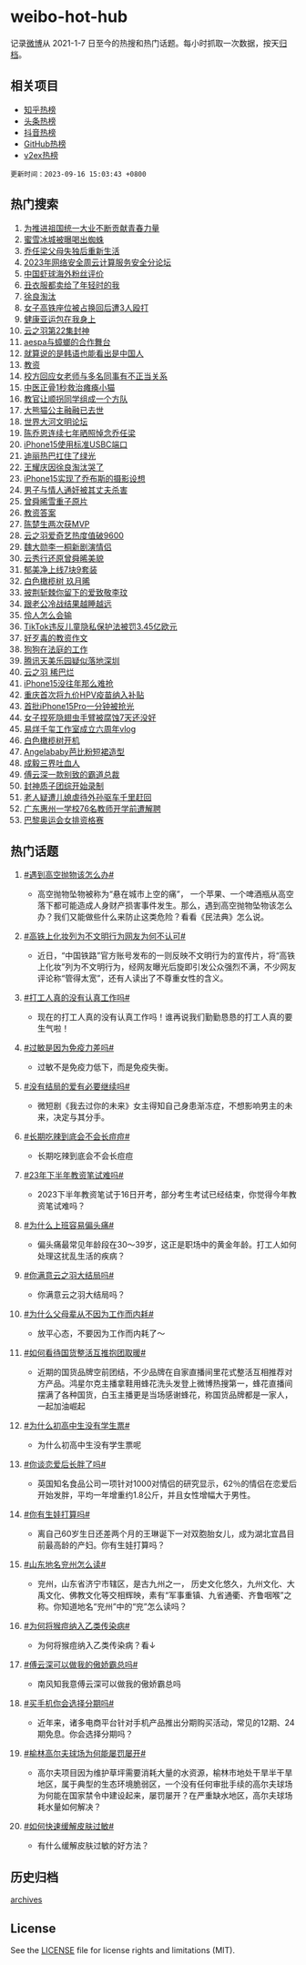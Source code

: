 # weibo-hot-hub

记录[微博](https://www.weibo.com)从 2021-1-7 日至今的热搜和热门话题。每小时抓取一次数据，按天[归档](archives)。

## 相关项目

- [知乎热榜](https://github.com/lonnyzhang423/zhihu-hot-hub)
- [头条热榜](https://github.com/lonnyzhang423/toutiao-hot-hub)
- [抖音热榜](https://github.com/lonnyzhang423/douyin-hot-hub)
- [GitHub热榜](https://github.com/lonnyzhang423/github-hot-hub)
- [v2ex热榜](https://github.com/lonnyzhang423/v2ex-hot-hub)


`更新时间：2023-09-16 15:03:43 +0800`

## 热门搜索

1. [为推进祖国统一大业不断贡献青春力量](https://m.weibo.cn/search?containerid=100103type%3D1%26t%3D10%26q%3D%23%E4%B8%BA%E6%8E%A8%E8%BF%9B%E7%A5%96%E5%9B%BD%E7%BB%9F%E4%B8%80%E5%A4%A7%E4%B8%9A%E4%B8%8D%E6%96%AD%E8%B4%A1%E7%8C%AE%E9%9D%92%E6%98%A5%E5%8A%9B%E9%87%8F%23&stream_entry_id=51&isnewpage=1&extparam=seat%3D1%26dgr%3D0%26pos%3D0%26c_type%3D51%26filter_type%3Drealtimehot%26cate%3D10103%26stream_entry_id%3D51%26display_time%3D1694847821%26pre_seqid%3D1694847821877027221139)
1. [蜜雪冰城被曝喝出蜘蛛](https://m.weibo.cn/search?containerid=100103type%3D1%26t%3D10%26q%3D%23%E8%9C%9C%E9%9B%AA%E5%86%B0%E5%9F%8E%E8%A2%AB%E6%9B%9D%E5%96%9D%E5%87%BA%E8%9C%98%E8%9B%9B%23&stream_entry_id=31&isnewpage=1&extparam=seat%3D1%26c_type%3D31%26filter_type%3Drealtimehot%26cate%3D5001%26lcate%3D5001%26band_rank%3D1%26realpos%3D1%26pos%3D0%26flag%3D2%26dgr%3D0%26q%3D%2523%25E8%259C%259C%25E9%259B%25AA%25E5%2586%25B0%25E5%259F%258E%25E8%25A2%25AB%25E6%259B%259D%25E5%2596%259D%25E5%2587%25BA%25E8%259C%2598%25E8%259B%259B%2523%26stream_entry_id%3D31%26display_time%3D1694847821%26pre_seqid%3D1694847821877027221139)
1. [乔任梁父母失独后重新生活](https://m.weibo.cn/search?containerid=100103type%3D1%26t%3D10%26q%3D%23%E4%B9%94%E4%BB%BB%E6%A2%81%E7%88%B6%E6%AF%8D%E5%A4%B1%E7%8B%AC%E5%90%8E%E9%87%8D%E6%96%B0%E7%94%9F%E6%B4%BB%23&stream_entry_id=31&isnewpage=1&extparam=seat%3D1%26c_type%3D31%26filter_type%3Drealtimehot%26cate%3D5001%26lcate%3D5001%26band_rank%3D2%26realpos%3D2%26pos%3D1%26flag%3D2%26dgr%3D0%26q%3D%2523%25E4%25B9%2594%25E4%25BB%25BB%25E6%25A2%2581%25E7%2588%25B6%25E6%25AF%258D%25E5%25A4%25B1%25E7%258B%25AC%25E5%2590%258E%25E9%2587%258D%25E6%2596%25B0%25E7%2594%259F%25E6%25B4%25BB%2523%26stream_entry_id%3D31%26display_time%3D1694847821%26pre_seqid%3D1694847821877027221139)
1. [2023年网络安全周云计算服务安全分论坛](https://m.weibo.cn/search?containerid=100103type%3D1%26t%3D10%26q%3D%232023%E5%B9%B4%E7%BD%91%E7%BB%9C%E5%AE%89%E5%85%A8%E5%91%A8%E4%BA%91%E8%AE%A1%E7%AE%97%E6%9C%8D%E5%8A%A1%E5%AE%89%E5%85%A8%E5%88%86%E8%AE%BA%E5%9D%9B%23&stream_entry_id=31&isnewpage=1&extparam=seat%3D1%26c_type%3D31%26filter_type%3Drealtimehot%26cate%3D5001%26lcate%3D5001%26band_rank%3D3%26realpos%3D3%26pos%3D2%26flag%3D0%26dgr%3D0%26q%3D%25232023%25E5%25B9%25B4%25E7%25BD%2591%25E7%25BB%259C%25E5%25AE%2589%25E5%2585%25A8%25E5%2591%25A8%25E4%25BA%2591%25E8%25AE%25A1%25E7%25AE%2597%25E6%259C%258D%25E5%258A%25A1%25E5%25AE%2589%25E5%2585%25A8%25E5%2588%2586%25E8%25AE%25BA%25E5%259D%259B%2523%26stream_entry_id%3D31%26display_time%3D1694847821%26pre_seqid%3D1694847821877027221139)
1. [中国虾球海外粉丝评价](https://m.weibo.cn/search?containerid=100103type%3D1%26t%3D10%26q%3D%23%E4%B8%AD%E5%9B%BD%E8%99%BE%E7%90%83%E6%B5%B7%E5%A4%96%E7%B2%89%E4%B8%9D%E8%AF%84%E4%BB%B7%23&stream_entry_id=31&isnewpage=1&extparam=seat%3D1%26c_type%3D31%26filter_type%3Drealtimehot%26cate%3D5001%26lcate%3D5001%26adid%3D203911%26stream_entry_id%3D31%26pos%3D3%26q%3D%2523%25E4%25B8%25AD%25E5%259B%25BD%25E8%2599%25BE%25E7%2590%2583%25E6%25B5%25B7%25E5%25A4%2596%25E7%25B2%2589%25E4%25B8%259D%25E8%25AF%2584%25E4%25BB%25B7%2523%26dgr%3D0%26band_rank%3D4%26is_ad_pos%3D1%26display_time%3D1694847821%26pre_seqid%3D1694847821877027221139)
1. [丑衣服都卖给了年轻时的我](https://m.weibo.cn/search?containerid=100103type%3D1%26t%3D10%26q%3D%E4%B8%91%E8%A1%A3%E6%9C%8D%E9%83%BD%E5%8D%96%E7%BB%99%E4%BA%86%E5%B9%B4%E8%BD%BB%E6%97%B6%E7%9A%84%E6%88%91&stream_entry_id=31&isnewpage=1&extparam=seat%3D1%26c_type%3D31%26filter_type%3Drealtimehot%26cate%3D5001%26lcate%3D5001%26band_rank%3D4%26realpos%3D4%26pos%3D4%26flag%3D1%26dgr%3D0%26q%3D%25E4%25B8%2591%25E8%25A1%25A3%25E6%259C%258D%25E9%2583%25BD%25E5%258D%2596%25E7%25BB%2599%25E4%25BA%2586%25E5%25B9%25B4%25E8%25BD%25BB%25E6%2597%25B6%25E7%259A%2584%25E6%2588%2591%26stream_entry_id%3D31%26display_time%3D1694847821%26pre_seqid%3D1694847821877027221139)
1. [徐良淘汰](https://m.weibo.cn/search?containerid=100103type%3D1%26t%3D10%26q%3D%E5%BE%90%E8%89%AF%E6%B7%98%E6%B1%B0&stream_entry_id=31&isnewpage=1&extparam=seat%3D1%26c_type%3D31%26filter_type%3Drealtimehot%26cate%3D5001%26lcate%3D5001%26band_rank%3D5%26realpos%3D5%26pos%3D5%26flag%3D2%26dgr%3D0%26q%3D%25E5%25BE%2590%25E8%2589%25AF%25E6%25B7%2598%25E6%25B1%25B0%26stream_entry_id%3D31%26display_time%3D1694847821%26pre_seqid%3D1694847821877027221139)
1. [女子高铁座位被占换回后遭3人殴打](https://m.weibo.cn/search?containerid=100103type%3D1%26t%3D10%26q%3D%23%E5%A5%B3%E5%AD%90%E9%AB%98%E9%93%81%E5%BA%A7%E4%BD%8D%E8%A2%AB%E5%8D%A0%E6%8D%A2%E5%9B%9E%E5%90%8E%E9%81%AD3%E4%BA%BA%E6%AE%B4%E6%89%93%23&stream_entry_id=31&isnewpage=1&extparam=seat%3D1%26c_type%3D31%26filter_type%3Drealtimehot%26cate%3D5001%26lcate%3D5001%26band_rank%3D6%26realpos%3D6%26pos%3D6%26flag%3D0%26dgr%3D0%26q%3D%2523%25E5%25A5%25B3%25E5%25AD%2590%25E9%25AB%2598%25E9%2593%2581%25E5%25BA%25A7%25E4%25BD%258D%25E8%25A2%25AB%25E5%258D%25A0%25E6%258D%25A2%25E5%259B%259E%25E5%2590%258E%25E9%2581%25AD3%25E4%25BA%25BA%25E6%25AE%25B4%25E6%2589%2593%2523%26stream_entry_id%3D31%26display_time%3D1694847821%26pre_seqid%3D1694847821877027221139)
1. [健康亚运包在我身上](https://m.weibo.cn/search?containerid=100103type%3D1%26t%3D10%26q%3D%23%E5%81%A5%E5%BA%B7%E4%BA%9A%E8%BF%90%E5%8C%85%E5%9C%A8%E6%88%91%E8%BA%AB%E4%B8%8A%23&stream_entry_id=31&isnewpage=1&extparam=seat%3D1%26topic_ad%3D1%26c_type%3D31%26filter_type%3Drealtimehot%26cate%3D5001%26lcate%3D5001%26adid%3D203792%26stream_entry_id%3D31%26pos%3D7%26q%3D%2523%25E5%2581%25A5%25E5%25BA%25B7%25E4%25BA%259A%25E8%25BF%2590%25E5%258C%2585%25E5%259C%25A8%25E6%2588%2591%25E8%25BA%25AB%25E4%25B8%258A%2523%26dgr%3D0%26band_rank%3D7%26is_ad_pos%3D1%26display_time%3D1694847821%26pre_seqid%3D1694847821877027221139)
1. [云之羽第22集封神](https://m.weibo.cn/search?containerid=100103type%3D1%26t%3D10%26q%3D%23%E4%BA%91%E4%B9%8B%E7%BE%BD%E7%AC%AC22%E9%9B%86%E5%B0%81%E7%A5%9E%23&stream_entry_id=31&isnewpage=1&extparam=seat%3D1%26c_type%3D31%26filter_type%3Drealtimehot%26cate%3D5001%26lcate%3D5001%26band_rank%3D7%26realpos%3D7%26pos%3D8%26flag%3D1%26dgr%3D0%26q%3D%2523%25E4%25BA%2591%25E4%25B9%258B%25E7%25BE%25BD%25E7%25AC%25AC22%25E9%259B%2586%25E5%25B0%2581%25E7%25A5%259E%2523%26stream_entry_id%3D31%26display_time%3D1694847821%26pre_seqid%3D1694847821877027221139)
1. [aespa与蟑螂的合作舞台](https://m.weibo.cn/search?containerid=100103type%3D1%26t%3D10%26q%3D%23aespa%E4%B8%8E%E8%9F%91%E8%9E%82%E7%9A%84%E5%90%88%E4%BD%9C%E8%88%9E%E5%8F%B0%23&stream_entry_id=31&isnewpage=1&extparam=seat%3D1%26c_type%3D31%26filter_type%3Drealtimehot%26cate%3D5001%26lcate%3D5001%26band_rank%3D8%26realpos%3D8%26pos%3D9%26flag%3D1%26dgr%3D0%26q%3D%2523aespa%25E4%25B8%258E%25E8%259F%2591%25E8%259E%2582%25E7%259A%2584%25E5%2590%2588%25E4%25BD%259C%25E8%2588%259E%25E5%258F%25B0%2523%26stream_entry_id%3D31%26display_time%3D1694847821%26pre_seqid%3D1694847821877027221139)
1. [就算说的是韩语也能看出是中国人](https://m.weibo.cn/search?containerid=100103type%3D1%26t%3D10%26q%3D%23%E5%B0%B1%E7%AE%97%E8%AF%B4%E7%9A%84%E6%98%AF%E9%9F%A9%E8%AF%AD%E4%B9%9F%E8%83%BD%E7%9C%8B%E5%87%BA%E6%98%AF%E4%B8%AD%E5%9B%BD%E4%BA%BA%23&stream_entry_id=31&isnewpage=1&extparam=seat%3D1%26c_type%3D31%26filter_type%3Drealtimehot%26cate%3D5001%26lcate%3D5001%26band_rank%3D9%26realpos%3D9%26pos%3D10%26flag%3D1%26dgr%3D0%26q%3D%2523%25E5%25B0%25B1%25E7%25AE%2597%25E8%25AF%25B4%25E7%259A%2584%25E6%2598%25AF%25E9%259F%25A9%25E8%25AF%25AD%25E4%25B9%259F%25E8%2583%25BD%25E7%259C%258B%25E5%2587%25BA%25E6%2598%25AF%25E4%25B8%25AD%25E5%259B%25BD%25E4%25BA%25BA%2523%26stream_entry_id%3D31%26display_time%3D1694847821%26pre_seqid%3D1694847821877027221139)
1. [教资](https://m.weibo.cn/search?containerid=100103type%3D1%26t%3D10%26q%3D%E6%95%99%E8%B5%84&stream_entry_id=31&isnewpage=1&extparam=seat%3D1%26c_type%3D31%26filter_type%3Drealtimehot%26cate%3D5001%26lcate%3D5001%26band_rank%3D10%26realpos%3D10%26pos%3D11%26flag%3D16%26dgr%3D0%26q%3D%25E6%2595%2599%25E8%25B5%2584%26stream_entry_id%3D31%26display_time%3D1694847821%26pre_seqid%3D1694847821877027221139)
1. [校方回应女老师与多名同事有不正当关系](https://m.weibo.cn/search?containerid=100103type%3D1%26t%3D10%26q%3D%23%E6%A0%A1%E6%96%B9%E5%9B%9E%E5%BA%94%E5%A5%B3%E8%80%81%E5%B8%88%E4%B8%8E%E5%A4%9A%E5%90%8D%E5%90%8C%E4%BA%8B%E6%9C%89%E4%B8%8D%E6%AD%A3%E5%BD%93%E5%85%B3%E7%B3%BB%23&stream_entry_id=31&isnewpage=1&extparam=seat%3D1%26c_type%3D31%26filter_type%3Drealtimehot%26cate%3D5001%26lcate%3D5001%26band_rank%3D11%26realpos%3D11%26pos%3D12%26flag%3D1%26dgr%3D0%26q%3D%2523%25E6%25A0%25A1%25E6%2596%25B9%25E5%259B%259E%25E5%25BA%2594%25E5%25A5%25B3%25E8%2580%2581%25E5%25B8%2588%25E4%25B8%258E%25E5%25A4%259A%25E5%2590%258D%25E5%2590%258C%25E4%25BA%258B%25E6%259C%2589%25E4%25B8%258D%25E6%25AD%25A3%25E5%25BD%2593%25E5%2585%25B3%25E7%25B3%25BB%2523%26stream_entry_id%3D31%26display_time%3D1694847821%26pre_seqid%3D1694847821877027221139)
1. [中医正骨1秒救治瘫痪小猫](https://m.weibo.cn/search?containerid=100103type%3D1%26t%3D10%26q%3D%23%E4%B8%AD%E5%8C%BB%E6%AD%A3%E9%AA%A81%E7%A7%92%E6%95%91%E6%B2%BB%E7%98%AB%E7%97%AA%E5%B0%8F%E7%8C%AB%23&stream_entry_id=31&isnewpage=1&extparam=seat%3D1%26c_type%3D31%26filter_type%3Drealtimehot%26cate%3D5001%26lcate%3D5001%26band_rank%3D12%26realpos%3D12%26pos%3D13%26flag%3D32768%26dgr%3D0%26q%3D%2523%25E4%25B8%25AD%25E5%258C%25BB%25E6%25AD%25A3%25E9%25AA%25A81%25E7%25A7%2592%25E6%2595%2591%25E6%25B2%25BB%25E7%2598%25AB%25E7%2597%25AA%25E5%25B0%258F%25E7%258C%25AB%2523%26stream_entry_id%3D31%26display_time%3D1694847821%26pre_seqid%3D1694847821877027221139)
1. [教官让顺拐同学组成一个方队](https://m.weibo.cn/search?containerid=100103type%3D1%26t%3D10%26q%3D%23%E6%95%99%E5%AE%98%E8%AE%A9%E9%A1%BA%E6%8B%90%E5%90%8C%E5%AD%A6%E7%BB%84%E6%88%90%E4%B8%80%E4%B8%AA%E6%96%B9%E9%98%9F%23&stream_entry_id=31&isnewpage=1&extparam=seat%3D1%26c_type%3D31%26filter_type%3Drealtimehot%26cate%3D5001%26lcate%3D5001%26band_rank%3D13%26realpos%3D13%26pos%3D14%26flag%3D0%26dgr%3D0%26q%3D%2523%25E6%2595%2599%25E5%25AE%2598%25E8%25AE%25A9%25E9%25A1%25BA%25E6%258B%2590%25E5%2590%258C%25E5%25AD%25A6%25E7%25BB%2584%25E6%2588%2590%25E4%25B8%2580%25E4%25B8%25AA%25E6%2596%25B9%25E9%2598%259F%2523%26stream_entry_id%3D31%26display_time%3D1694847821%26pre_seqid%3D1694847821877027221139)
1. [大熊猫公主融融已去世](https://m.weibo.cn/search?containerid=100103type%3D1%26t%3D10%26q%3D%23%E5%A4%A7%E7%86%8A%E7%8C%AB%E5%85%AC%E4%B8%BB%E8%9E%8D%E8%9E%8D%E5%B7%B2%E5%8E%BB%E4%B8%96%23&stream_entry_id=31&isnewpage=1&extparam=seat%3D1%26c_type%3D31%26filter_type%3Drealtimehot%26cate%3D5001%26lcate%3D5001%26band_rank%3D14%26realpos%3D14%26pos%3D15%26flag%3D0%26dgr%3D0%26q%3D%2523%25E5%25A4%25A7%25E7%2586%258A%25E7%258C%25AB%25E5%2585%25AC%25E4%25B8%25BB%25E8%259E%258D%25E8%259E%258D%25E5%25B7%25B2%25E5%258E%25BB%25E4%25B8%2596%2523%26stream_entry_id%3D31%26display_time%3D1694847821%26pre_seqid%3D1694847821877027221139)
1. [世界大河文明论坛](https://m.weibo.cn/search?containerid=100103type%3D1%26t%3D10%26q%3D%23%E4%B8%96%E7%95%8C%E5%A4%A7%E6%B2%B3%E6%96%87%E6%98%8E%E8%AE%BA%E5%9D%9B%23&stream_entry_id=31&isnewpage=1&extparam=seat%3D1%26c_type%3D31%26filter_type%3Drealtimehot%26cate%3D5001%26lcate%3D5001%26band_rank%3D15%26adid%3D203915%26realpos%3D15%26pos%3D16%26flag%3D0%26dgr%3D0%26q%3D%2523%25E4%25B8%2596%25E7%2595%258C%25E5%25A4%25A7%25E6%25B2%25B3%25E6%2596%2587%25E6%2598%258E%25E8%25AE%25BA%25E5%259D%259B%2523%26stream_entry_id%3D31%26display_time%3D1694847821%26pre_seqid%3D1694847821877027221139)
1. [陈乔恩连续七年晒照悼念乔任梁](https://m.weibo.cn/search?containerid=100103type%3D1%26t%3D10%26q%3D%23%E9%99%88%E4%B9%94%E6%81%A9%E8%BF%9E%E7%BB%AD%E4%B8%83%E5%B9%B4%E6%99%92%E7%85%A7%E6%82%BC%E5%BF%B5%E4%B9%94%E4%BB%BB%E6%A2%81%23&stream_entry_id=31&isnewpage=1&extparam=seat%3D1%26c_type%3D31%26filter_type%3Drealtimehot%26cate%3D5001%26lcate%3D5001%26band_rank%3D16%26realpos%3D16%26pos%3D17%26flag%3D0%26dgr%3D0%26q%3D%2523%25E9%2599%2588%25E4%25B9%2594%25E6%2581%25A9%25E8%25BF%259E%25E7%25BB%25AD%25E4%25B8%2583%25E5%25B9%25B4%25E6%2599%2592%25E7%2585%25A7%25E6%2582%25BC%25E5%25BF%25B5%25E4%25B9%2594%25E4%25BB%25BB%25E6%25A2%2581%2523%26stream_entry_id%3D31%26display_time%3D1694847821%26pre_seqid%3D1694847821877027221139)
1. [iPhone15使用标准USBC端口](https://m.weibo.cn/search?containerid=100103type%3D1%26t%3D10%26q%3D%23iPhone15%E4%BD%BF%E7%94%A8%E6%A0%87%E5%87%86USBC%E7%AB%AF%E5%8F%A3%23&stream_entry_id=31&isnewpage=1&extparam=seat%3D1%26c_type%3D31%26filter_type%3Drealtimehot%26cate%3D5001%26lcate%3D5001%26band_rank%3D17%26realpos%3D17%26pos%3D18%26flag%3D1%26dgr%3D0%26q%3D%2523iPhone15%25E4%25BD%25BF%25E7%2594%25A8%25E6%25A0%2587%25E5%2587%2586USBC%25E7%25AB%25AF%25E5%258F%25A3%2523%26stream_entry_id%3D31%26display_time%3D1694847821%26pre_seqid%3D1694847821877027221139)
1. [迪丽热巴扛住了绿光](https://m.weibo.cn/search?containerid=100103type%3D1%26t%3D10%26q%3D%23%E8%BF%AA%E4%B8%BD%E7%83%AD%E5%B7%B4%E6%89%9B%E4%BD%8F%E4%BA%86%E7%BB%BF%E5%85%89%23&stream_entry_id=31&isnewpage=1&extparam=seat%3D1%26c_type%3D31%26filter_type%3Drealtimehot%26cate%3D5001%26lcate%3D5001%26band_rank%3D18%26realpos%3D18%26pos%3D19%26flag%3D1%26dgr%3D0%26q%3D%2523%25E8%25BF%25AA%25E4%25B8%25BD%25E7%2583%25AD%25E5%25B7%25B4%25E6%2589%259B%25E4%25BD%258F%25E4%25BA%2586%25E7%25BB%25BF%25E5%2585%2589%2523%26stream_entry_id%3D31%26display_time%3D1694847821%26pre_seqid%3D1694847821877027221139)
1. [王耀庆因徐良淘汰哭了](https://m.weibo.cn/search?containerid=100103type%3D1%26t%3D10%26q%3D%23%E7%8E%8B%E8%80%80%E5%BA%86%E5%9B%A0%E5%BE%90%E8%89%AF%E6%B7%98%E6%B1%B0%E5%93%AD%E4%BA%86%23&stream_entry_id=31&isnewpage=1&extparam=seat%3D1%26c_type%3D31%26filter_type%3Drealtimehot%26cate%3D5001%26lcate%3D5001%26band_rank%3D19%26realpos%3D19%26pos%3D20%26flag%3D1%26dgr%3D0%26q%3D%2523%25E7%258E%258B%25E8%2580%2580%25E5%25BA%2586%25E5%259B%25A0%25E5%25BE%2590%25E8%2589%25AF%25E6%25B7%2598%25E6%25B1%25B0%25E5%2593%25AD%25E4%25BA%2586%2523%26stream_entry_id%3D31%26display_time%3D1694847821%26pre_seqid%3D1694847821877027221139)
1. [iPhone15实现了乔布斯的摄影设想](https://m.weibo.cn/search?containerid=100103type%3D1%26t%3D10%26q%3D%23iPhone15%E5%AE%9E%E7%8E%B0%E4%BA%86%E4%B9%94%E5%B8%83%E6%96%AF%E7%9A%84%E6%91%84%E5%BD%B1%E8%AE%BE%E6%83%B3%23&stream_entry_id=31&isnewpage=1&extparam=seat%3D1%26c_type%3D31%26filter_type%3Drealtimehot%26cate%3D5001%26lcate%3D5001%26band_rank%3D20%26realpos%3D20%26pos%3D21%26flag%3D1%26dgr%3D0%26q%3D%2523iPhone15%25E5%25AE%259E%25E7%258E%25B0%25E4%25BA%2586%25E4%25B9%2594%25E5%25B8%2583%25E6%2596%25AF%25E7%259A%2584%25E6%2591%2584%25E5%25BD%25B1%25E8%25AE%25BE%25E6%2583%25B3%2523%26stream_entry_id%3D31%26display_time%3D1694847821%26pre_seqid%3D1694847821877027221139)
1. [男子与情人通奸被其丈夫杀害](https://m.weibo.cn/search?containerid=100103type%3D1%26t%3D10%26q%3D%23%E7%94%B7%E5%AD%90%E4%B8%8E%E6%83%85%E4%BA%BA%E9%80%9A%E5%A5%B8%E8%A2%AB%E5%85%B6%E4%B8%88%E5%A4%AB%E6%9D%80%E5%AE%B3%23&stream_entry_id=31&isnewpage=1&extparam=seat%3D1%26c_type%3D31%26filter_type%3Drealtimehot%26cate%3D5001%26lcate%3D5001%26band_rank%3D21%26realpos%3D21%26pos%3D22%26flag%3D1%26dgr%3D0%26q%3D%2523%25E7%2594%25B7%25E5%25AD%2590%25E4%25B8%258E%25E6%2583%2585%25E4%25BA%25BA%25E9%2580%259A%25E5%25A5%25B8%25E8%25A2%25AB%25E5%2585%25B6%25E4%25B8%2588%25E5%25A4%25AB%25E6%259D%2580%25E5%25AE%25B3%2523%26stream_entry_id%3D31%26display_time%3D1694847821%26pre_seqid%3D1694847821877027221139)
1. [曾舜晞雪重子原片](https://m.weibo.cn/search?containerid=100103type%3D1%26t%3D10%26q%3D%23%E6%9B%BE%E8%88%9C%E6%99%9E%E9%9B%AA%E9%87%8D%E5%AD%90%E5%8E%9F%E7%89%87%23&stream_entry_id=31&isnewpage=1&extparam=seat%3D1%26c_type%3D31%26filter_type%3Drealtimehot%26cate%3D5001%26lcate%3D5001%26band_rank%3D22%26realpos%3D22%26pos%3D23%26flag%3D0%26dgr%3D0%26q%3D%2523%25E6%259B%25BE%25E8%2588%259C%25E6%2599%259E%25E9%259B%25AA%25E9%2587%258D%25E5%25AD%2590%25E5%258E%259F%25E7%2589%2587%2523%26stream_entry_id%3D31%26display_time%3D1694847821%26pre_seqid%3D1694847821877027221139)
1. [教资答案](https://m.weibo.cn/search?containerid=100103type%3D1%26t%3D10%26q%3D%E6%95%99%E8%B5%84%E7%AD%94%E6%A1%88&stream_entry_id=31&isnewpage=1&extparam=seat%3D1%26c_type%3D31%26filter_type%3Drealtimehot%26cate%3D5001%26lcate%3D5001%26band_rank%3D23%26realpos%3D23%26pos%3D24%26flag%3D0%26dgr%3D0%26q%3D%25E6%2595%2599%25E8%25B5%2584%25E7%25AD%2594%25E6%25A1%2588%26stream_entry_id%3D31%26display_time%3D1694847821%26pre_seqid%3D1694847821877027221139)
1. [陈楚生两次获MVP](https://m.weibo.cn/search?containerid=100103type%3D1%26t%3D10%26q%3D%23%E9%99%88%E6%A5%9A%E7%94%9F%E4%B8%A4%E6%AC%A1%E8%8E%B7MVP%23&stream_entry_id=31&isnewpage=1&extparam=seat%3D1%26c_type%3D31%26filter_type%3Drealtimehot%26cate%3D5001%26lcate%3D5001%26band_rank%3D24%26realpos%3D24%26pos%3D25%26flag%3D1%26dgr%3D0%26q%3D%2523%25E9%2599%2588%25E6%25A5%259A%25E7%2594%259F%25E4%25B8%25A4%25E6%25AC%25A1%25E8%258E%25B7MVP%2523%26stream_entry_id%3D31%26display_time%3D1694847821%26pre_seqid%3D1694847821877027221139)
1. [云之羽爱奇艺热度值破9600](https://m.weibo.cn/search?containerid=100103type%3D1%26t%3D10%26q%3D%23%E4%BA%91%E4%B9%8B%E7%BE%BD%E7%88%B1%E5%A5%87%E8%89%BA%E7%83%AD%E5%BA%A6%E5%80%BC%E7%A0%B49600%23&stream_entry_id=31&isnewpage=1&extparam=seat%3D1%26c_type%3D31%26filter_type%3Drealtimehot%26cate%3D5001%26lcate%3D5001%26band_rank%3D25%26realpos%3D25%26pos%3D26%26flag%3D1%26dgr%3D0%26q%3D%2523%25E4%25BA%2591%25E4%25B9%258B%25E7%25BE%25BD%25E7%2588%25B1%25E5%25A5%2587%25E8%2589%25BA%25E7%2583%25AD%25E5%25BA%25A6%25E5%2580%25BC%25E7%25A0%25B49600%2523%26stream_entry_id%3D31%26display_time%3D1694847821%26pre_seqid%3D1694847821877027221139)
1. [魏大勋李一桐新剧演情侣](https://m.weibo.cn/search?containerid=100103type%3D1%26t%3D10%26q%3D%23%E9%AD%8F%E5%A4%A7%E5%8B%8B%E6%9D%8E%E4%B8%80%E6%A1%90%E6%96%B0%E5%89%A7%E6%BC%94%E6%83%85%E4%BE%A3%23&stream_entry_id=31&isnewpage=1&extparam=seat%3D1%26c_type%3D31%26filter_type%3Drealtimehot%26cate%3D5001%26lcate%3D5001%26band_rank%3D26%26realpos%3D26%26pos%3D27%26flag%3D1%26dgr%3D0%26q%3D%2523%25E9%25AD%258F%25E5%25A4%25A7%25E5%258B%258B%25E6%259D%258E%25E4%25B8%2580%25E6%25A1%2590%25E6%2596%25B0%25E5%2589%25A7%25E6%25BC%2594%25E6%2583%2585%25E4%25BE%25A3%2523%26stream_entry_id%3D31%26display_time%3D1694847821%26pre_seqid%3D1694847821877027221139)
1. [云秀行还原曾舜晞美貌](https://m.weibo.cn/search?containerid=100103type%3D1%26t%3D10%26q%3D%23%E4%BA%91%E7%A7%80%E8%A1%8C%E8%BF%98%E5%8E%9F%E6%9B%BE%E8%88%9C%E6%99%9E%E7%BE%8E%E8%B2%8C%23&stream_entry_id=31&isnewpage=1&extparam=seat%3D1%26c_type%3D31%26filter_type%3Drealtimehot%26cate%3D5001%26lcate%3D5001%26band_rank%3D27%26realpos%3D27%26pos%3D28%26flag%3D1%26dgr%3D0%26q%3D%2523%25E4%25BA%2591%25E7%25A7%2580%25E8%25A1%258C%25E8%25BF%2598%25E5%258E%259F%25E6%259B%25BE%25E8%2588%259C%25E6%2599%259E%25E7%25BE%258E%25E8%25B2%258C%2523%26stream_entry_id%3D31%26display_time%3D1694847821%26pre_seqid%3D1694847821877027221139)
1. [郁美净上线7块9套装](https://m.weibo.cn/search?containerid=100103type%3D1%26t%3D10%26q%3D%23%E9%83%81%E7%BE%8E%E5%87%80%E4%B8%8A%E7%BA%BF7%E5%9D%979%E5%A5%97%E8%A3%85%23&stream_entry_id=31&isnewpage=1&extparam=seat%3D1%26c_type%3D31%26filter_type%3Drealtimehot%26cate%3D5001%26lcate%3D5001%26band_rank%3D28%26realpos%3D28%26pos%3D29%26flag%3D0%26dgr%3D0%26q%3D%2523%25E9%2583%2581%25E7%25BE%258E%25E5%2587%2580%25E4%25B8%258A%25E7%25BA%25BF7%25E5%259D%25979%25E5%25A5%2597%25E8%25A3%2585%2523%26stream_entry_id%3D31%26display_time%3D1694847821%26pre_seqid%3D1694847821877027221139)
1. [白色橄榄树 玖月晞](https://m.weibo.cn/search?containerid=100103type%3D1%26t%3D10%26q%3D%E7%99%BD%E8%89%B2%E6%A9%84%E6%A6%84%E6%A0%91+%E7%8E%96%E6%9C%88%E6%99%9E&stream_entry_id=31&isnewpage=1&extparam=seat%3D1%26c_type%3D31%26filter_type%3Drealtimehot%26cate%3D5001%26lcate%3D5001%26band_rank%3D29%26realpos%3D29%26pos%3D30%26flag%3D0%26dgr%3D0%26q%3D%25E7%2599%25BD%25E8%2589%25B2%25E6%25A9%2584%25E6%25A6%2584%25E6%25A0%2591%2520%25E7%258E%2596%25E6%259C%2588%25E6%2599%259E%26stream_entry_id%3D31%26display_time%3D1694847821%26pre_seqid%3D1694847821877027221139)
1. [披荆斩棘你留下的爱致敬李玟](https://m.weibo.cn/search?containerid=100103type%3D1%26t%3D10%26q%3D%23%E6%8A%AB%E8%8D%86%E6%96%A9%E6%A3%98%E4%BD%A0%E7%95%99%E4%B8%8B%E7%9A%84%E7%88%B1%E8%87%B4%E6%95%AC%E6%9D%8E%E7%8E%9F%23&stream_entry_id=31&isnewpage=1&extparam=seat%3D1%26c_type%3D31%26filter_type%3Drealtimehot%26cate%3D5001%26lcate%3D5001%26band_rank%3D30%26realpos%3D30%26pos%3D31%26flag%3D1%26dgr%3D0%26q%3D%2523%25E6%258A%25AB%25E8%258D%2586%25E6%2596%25A9%25E6%25A3%2598%25E4%25BD%25A0%25E7%2595%2599%25E4%25B8%258B%25E7%259A%2584%25E7%2588%25B1%25E8%2587%25B4%25E6%2595%25AC%25E6%259D%258E%25E7%258E%259F%2523%26stream_entry_id%3D31%26display_time%3D1694847821%26pre_seqid%3D1694847821877027221139)
1. [跟老公冷战结果越睡越远](https://m.weibo.cn/search?containerid=100103type%3D1%26t%3D10%26q%3D%23%E8%B7%9F%E8%80%81%E5%85%AC%E5%86%B7%E6%88%98%E7%BB%93%E6%9E%9C%E8%B6%8A%E7%9D%A1%E8%B6%8A%E8%BF%9C%23&stream_entry_id=31&isnewpage=1&extparam=seat%3D1%26c_type%3D31%26filter_type%3Drealtimehot%26cate%3D5001%26lcate%3D5001%26band_rank%3D31%26realpos%3D31%26pos%3D32%26flag%3D0%26dgr%3D0%26q%3D%2523%25E8%25B7%259F%25E8%2580%2581%25E5%2585%25AC%25E5%2586%25B7%25E6%2588%2598%25E7%25BB%2593%25E6%259E%259C%25E8%25B6%258A%25E7%259D%25A1%25E8%25B6%258A%25E8%25BF%259C%2523%26stream_entry_id%3D31%26display_time%3D1694847821%26pre_seqid%3D1694847821877027221139)
1. [伶人怎么会输](https://m.weibo.cn/search?containerid=100103type%3D1%26t%3D10%26q%3D%23%E4%BC%B6%E4%BA%BA%E6%80%8E%E4%B9%88%E4%BC%9A%E8%BE%93%23&stream_entry_id=31&isnewpage=1&extparam=seat%3D1%26c_type%3D31%26filter_type%3Drealtimehot%26cate%3D5001%26lcate%3D5001%26band_rank%3D32%26realpos%3D32%26pos%3D33%26flag%3D1%26dgr%3D0%26q%3D%2523%25E4%25BC%25B6%25E4%25BA%25BA%25E6%2580%258E%25E4%25B9%2588%25E4%25BC%259A%25E8%25BE%2593%2523%26stream_entry_id%3D31%26display_time%3D1694847821%26pre_seqid%3D1694847821877027221139)
1. [TikTok违反儿童隐私保护法被罚3.45亿欧元](https://m.weibo.cn/search?containerid=100103type%3D1%26t%3D10%26q%3D%23TikTok%E8%BF%9D%E5%8F%8D%E5%84%BF%E7%AB%A5%E9%9A%90%E7%A7%81%E4%BF%9D%E6%8A%A4%E6%B3%95%E8%A2%AB%E7%BD%9A3.45%E4%BA%BF%E6%AC%A7%E5%85%83%23&stream_entry_id=31&isnewpage=1&extparam=seat%3D1%26c_type%3D31%26filter_type%3Drealtimehot%26cate%3D5001%26lcate%3D5001%26band_rank%3D33%26realpos%3D33%26pos%3D34%26flag%3D0%26dgr%3D0%26q%3D%2523TikTok%25E8%25BF%259D%25E5%258F%258D%25E5%2584%25BF%25E7%25AB%25A5%25E9%259A%2590%25E7%25A7%2581%25E4%25BF%259D%25E6%258A%25A4%25E6%25B3%2595%25E8%25A2%25AB%25E7%25BD%259A3.45%25E4%25BA%25BF%25E6%25AC%25A7%25E5%2585%2583%2523%26stream_entry_id%3D31%26display_time%3D1694847821%26pre_seqid%3D1694847821877027221139)
1. [好歹毒的教资作文](https://m.weibo.cn/search?containerid=100103type%3D1%26t%3D10%26q%3D%E5%A5%BD%E6%AD%B9%E6%AF%92%E7%9A%84%E6%95%99%E8%B5%84%E4%BD%9C%E6%96%87&stream_entry_id=31&isnewpage=1&extparam=seat%3D1%26c_type%3D31%26filter_type%3Drealtimehot%26cate%3D5001%26lcate%3D5001%26band_rank%3D34%26realpos%3D34%26pos%3D35%26flag%3D0%26dgr%3D0%26q%3D%25E5%25A5%25BD%25E6%25AD%25B9%25E6%25AF%2592%25E7%259A%2584%25E6%2595%2599%25E8%25B5%2584%25E4%25BD%259C%25E6%2596%2587%26stream_entry_id%3D31%26display_time%3D1694847821%26pre_seqid%3D1694847821877027221139)
1. [狗狗在法庭的工作](https://m.weibo.cn/search?containerid=100103type%3D1%26t%3D10%26q%3D%E7%8B%97%E7%8B%97%E5%9C%A8%E6%B3%95%E5%BA%AD%E7%9A%84%E5%B7%A5%E4%BD%9C&stream_entry_id=31&isnewpage=1&extparam=seat%3D1%26c_type%3D31%26filter_type%3Drealtimehot%26cate%3D5001%26lcate%3D5001%26band_rank%3D35%26realpos%3D35%26pos%3D36%26flag%3D1%26dgr%3D0%26q%3D%25E7%258B%2597%25E7%258B%2597%25E5%259C%25A8%25E6%25B3%2595%25E5%25BA%25AD%25E7%259A%2584%25E5%25B7%25A5%25E4%25BD%259C%26stream_entry_id%3D31%26display_time%3D1694847821%26pre_seqid%3D1694847821877027221139)
1. [腾讯天美乐园疑似落地深圳](https://m.weibo.cn/search?containerid=100103type%3D1%26t%3D10%26q%3D%23%E8%85%BE%E8%AE%AF%E5%A4%A9%E7%BE%8E%E4%B9%90%E5%9B%AD%E7%96%91%E4%BC%BC%E8%90%BD%E5%9C%B0%E6%B7%B1%E5%9C%B3%23&stream_entry_id=31&isnewpage=1&extparam=seat%3D1%26c_type%3D31%26filter_type%3Drealtimehot%26cate%3D5001%26lcate%3D5001%26band_rank%3D36%26realpos%3D36%26pos%3D37%26flag%3D1%26dgr%3D0%26q%3D%2523%25E8%2585%25BE%25E8%25AE%25AF%25E5%25A4%25A9%25E7%25BE%258E%25E4%25B9%2590%25E5%259B%25AD%25E7%2596%2591%25E4%25BC%25BC%25E8%2590%25BD%25E5%259C%25B0%25E6%25B7%25B1%25E5%259C%25B3%2523%26stream_entry_id%3D31%26display_time%3D1694847821%26pre_seqid%3D1694847821877027221139)
1. [云之羽 稀巴烂](https://m.weibo.cn/search?containerid=100103type%3D1%26t%3D10%26q%3D%E4%BA%91%E4%B9%8B%E7%BE%BD+%E7%A8%80%E5%B7%B4%E7%83%82&stream_entry_id=31&isnewpage=1&extparam=seat%3D1%26c_type%3D31%26filter_type%3Drealtimehot%26cate%3D5001%26lcate%3D5001%26band_rank%3D37%26realpos%3D37%26pos%3D38%26flag%3D0%26dgr%3D0%26q%3D%25E4%25BA%2591%25E4%25B9%258B%25E7%25BE%25BD%2520%25E7%25A8%2580%25E5%25B7%25B4%25E7%2583%2582%26stream_entry_id%3D31%26display_time%3D1694847821%26pre_seqid%3D1694847821877027221139)
1. [iPhone15没往年那么难抢](https://m.weibo.cn/search?containerid=100103type%3D1%26t%3D10%26q%3D%23iPhone15%E6%B2%A1%E5%BE%80%E5%B9%B4%E9%82%A3%E4%B9%88%E9%9A%BE%E6%8A%A2%23&stream_entry_id=31&isnewpage=1&extparam=seat%3D1%26c_type%3D31%26filter_type%3Drealtimehot%26cate%3D5001%26lcate%3D5001%26band_rank%3D38%26realpos%3D38%26pos%3D39%26flag%3D0%26dgr%3D0%26q%3D%2523iPhone15%25E6%25B2%25A1%25E5%25BE%2580%25E5%25B9%25B4%25E9%2582%25A3%25E4%25B9%2588%25E9%259A%25BE%25E6%258A%25A2%2523%26stream_entry_id%3D31%26display_time%3D1694847821%26pre_seqid%3D1694847821877027221139)
1. [重庆首次将九价HPV疫苗纳入补贴](https://m.weibo.cn/search?containerid=100103type%3D1%26t%3D10%26q%3D%23%E9%87%8D%E5%BA%86%E9%A6%96%E6%AC%A1%E5%B0%86%E4%B9%9D%E4%BB%B7HPV%E7%96%AB%E8%8B%97%E7%BA%B3%E5%85%A5%E8%A1%A5%E8%B4%B4%23&stream_entry_id=31&isnewpage=1&extparam=seat%3D1%26c_type%3D31%26filter_type%3Drealtimehot%26cate%3D5001%26lcate%3D5001%26band_rank%3D39%26realpos%3D39%26pos%3D40%26flag%3D32768%26dgr%3D0%26q%3D%2523%25E9%2587%258D%25E5%25BA%2586%25E9%25A6%2596%25E6%25AC%25A1%25E5%25B0%2586%25E4%25B9%259D%25E4%25BB%25B7HPV%25E7%2596%25AB%25E8%258B%2597%25E7%25BA%25B3%25E5%2585%25A5%25E8%25A1%25A5%25E8%25B4%25B4%2523%26stream_entry_id%3D31%26display_time%3D1694847821%26pre_seqid%3D1694847821877027221139)
1. [首批iPhone15Pro一分钟被抢光](https://m.weibo.cn/search?containerid=100103type%3D1%26t%3D10%26q%3D%23%E9%A6%96%E6%89%B9iPhone15Pro%E4%B8%80%E5%88%86%E9%92%9F%E8%A2%AB%E6%8A%A2%E5%85%89%23&stream_entry_id=31&isnewpage=1&extparam=seat%3D1%26c_type%3D31%26filter_type%3Drealtimehot%26cate%3D5001%26lcate%3D5001%26band_rank%3D40%26realpos%3D40%26pos%3D41%26flag%3D0%26dgr%3D0%26q%3D%2523%25E9%25A6%2596%25E6%2589%25B9iPhone15Pro%25E4%25B8%2580%25E5%2588%2586%25E9%2592%259F%25E8%25A2%25AB%25E6%258A%25A2%25E5%2585%2589%2523%26stream_entry_id%3D31%26display_time%3D1694847821%26pre_seqid%3D1694847821877027221139)
1. [女子捏死隐翅虫手臂被腐蚀7天还没好](https://m.weibo.cn/search?containerid=100103type%3D1%26t%3D10%26q%3D%23%E5%A5%B3%E5%AD%90%E6%8D%8F%E6%AD%BB%E9%9A%90%E7%BF%85%E8%99%AB%E6%89%8B%E8%87%82%E8%A2%AB%E8%85%90%E8%9A%807%E5%A4%A9%E8%BF%98%E6%B2%A1%E5%A5%BD%23&stream_entry_id=31&isnewpage=1&extparam=seat%3D1%26c_type%3D31%26filter_type%3Drealtimehot%26cate%3D5001%26lcate%3D5001%26band_rank%3D41%26realpos%3D41%26pos%3D42%26flag%3D0%26dgr%3D0%26q%3D%2523%25E5%25A5%25B3%25E5%25AD%2590%25E6%258D%258F%25E6%25AD%25BB%25E9%259A%2590%25E7%25BF%2585%25E8%2599%25AB%25E6%2589%258B%25E8%2587%2582%25E8%25A2%25AB%25E8%2585%2590%25E8%259A%25807%25E5%25A4%25A9%25E8%25BF%2598%25E6%25B2%25A1%25E5%25A5%25BD%2523%26stream_entry_id%3D31%26display_time%3D1694847821%26pre_seqid%3D1694847821877027221139)
1. [易烊千玺工作室成立六周年vlog](https://m.weibo.cn/search?containerid=100103type%3D1%26t%3D10%26q%3D%23%E6%98%93%E7%83%8A%E5%8D%83%E7%8E%BA%E5%B7%A5%E4%BD%9C%E5%AE%A4%E6%88%90%E7%AB%8B%E5%85%AD%E5%91%A8%E5%B9%B4vlog%23&stream_entry_id=31&isnewpage=1&extparam=seat%3D1%26c_type%3D31%26filter_type%3Drealtimehot%26cate%3D5001%26lcate%3D5001%26band_rank%3D42%26realpos%3D42%26pos%3D43%26flag%3D0%26dgr%3D0%26q%3D%2523%25E6%2598%2593%25E7%2583%258A%25E5%258D%2583%25E7%258E%25BA%25E5%25B7%25A5%25E4%25BD%259C%25E5%25AE%25A4%25E6%2588%2590%25E7%25AB%258B%25E5%2585%25AD%25E5%2591%25A8%25E5%25B9%25B4vlog%2523%26stream_entry_id%3D31%26display_time%3D1694847821%26pre_seqid%3D1694847821877027221139)
1. [白色橄榄树开机](https://m.weibo.cn/search?containerid=100103type%3D1%26t%3D10%26q%3D%E7%99%BD%E8%89%B2%E6%A9%84%E6%A6%84%E6%A0%91%E5%BC%80%E6%9C%BA&stream_entry_id=31&isnewpage=1&extparam=seat%3D1%26c_type%3D31%26filter_type%3Drealtimehot%26cate%3D5001%26lcate%3D5001%26band_rank%3D43%26realpos%3D43%26pos%3D44%26flag%3D0%26dgr%3D0%26q%3D%25E7%2599%25BD%25E8%2589%25B2%25E6%25A9%2584%25E6%25A6%2584%25E6%25A0%2591%25E5%25BC%2580%25E6%259C%25BA%26stream_entry_id%3D31%26display_time%3D1694847821%26pre_seqid%3D1694847821877027221139)
1. [Angelababy芭比粉短裙造型](https://m.weibo.cn/search?containerid=100103type%3D1%26t%3D10%26q%3D%23Angelababy%E8%8A%AD%E6%AF%94%E7%B2%89%E7%9F%AD%E8%A3%99%E9%80%A0%E5%9E%8B%23&stream_entry_id=31&isnewpage=1&extparam=seat%3D1%26c_type%3D31%26filter_type%3Drealtimehot%26cate%3D5001%26lcate%3D5001%26band_rank%3D44%26realpos%3D44%26pos%3D45%26flag%3D1%26dgr%3D0%26q%3D%2523Angelababy%25E8%258A%25AD%25E6%25AF%2594%25E7%25B2%2589%25E7%259F%25AD%25E8%25A3%2599%25E9%2580%25A0%25E5%259E%258B%2523%26stream_entry_id%3D31%26display_time%3D1694847821%26pre_seqid%3D1694847821877027221139)
1. [成毅三界吐血人](https://m.weibo.cn/search?containerid=100103type%3D1%26t%3D10%26q%3D%23%E6%88%90%E6%AF%85%E4%B8%89%E7%95%8C%E5%90%90%E8%A1%80%E4%BA%BA%23&stream_entry_id=31&isnewpage=1&extparam=seat%3D1%26c_type%3D31%26filter_type%3Drealtimehot%26cate%3D5001%26lcate%3D5001%26band_rank%3D45%26realpos%3D45%26pos%3D46%26flag%3D0%26dgr%3D0%26q%3D%2523%25E6%2588%2590%25E6%25AF%2585%25E4%25B8%2589%25E7%2595%258C%25E5%2590%2590%25E8%25A1%2580%25E4%25BA%25BA%2523%26stream_entry_id%3D31%26display_time%3D1694847821%26pre_seqid%3D1694847821877027221139)
1. [傅云深一款别致的霸道总裁](https://m.weibo.cn/search?containerid=100103type%3D1%26t%3D10%26q%3D%E5%82%85%E4%BA%91%E6%B7%B1%E4%B8%80%E6%AC%BE%E5%88%AB%E8%87%B4%E7%9A%84%E9%9C%B8%E9%81%93%E6%80%BB%E8%A3%81&stream_entry_id=31&isnewpage=1&extparam=seat%3D1%26c_type%3D31%26filter_type%3Drealtimehot%26cate%3D5001%26lcate%3D5001%26band_rank%3D46%26realpos%3D46%26pos%3D47%26flag%3D1%26dgr%3D0%26q%3D%25E5%2582%2585%25E4%25BA%2591%25E6%25B7%25B1%25E4%25B8%2580%25E6%25AC%25BE%25E5%2588%25AB%25E8%2587%25B4%25E7%259A%2584%25E9%259C%25B8%25E9%2581%2593%25E6%2580%25BB%25E8%25A3%2581%26stream_entry_id%3D31%26display_time%3D1694847821%26pre_seqid%3D1694847821877027221139)
1. [封神质子团综开始录制](https://m.weibo.cn/search?containerid=100103type%3D1%26t%3D10%26q%3D%23%E5%B0%81%E7%A5%9E%E8%B4%A8%E5%AD%90%E5%9B%A2%E7%BB%BC%E5%BC%80%E5%A7%8B%E5%BD%95%E5%88%B6%23&stream_entry_id=31&isnewpage=1&extparam=seat%3D1%26c_type%3D31%26filter_type%3Drealtimehot%26cate%3D5001%26lcate%3D5001%26band_rank%3D47%26realpos%3D47%26pos%3D48%26flag%3D0%26dgr%3D0%26q%3D%2523%25E5%25B0%2581%25E7%25A5%259E%25E8%25B4%25A8%25E5%25AD%2590%25E5%259B%25A2%25E7%25BB%25BC%25E5%25BC%2580%25E5%25A7%258B%25E5%25BD%2595%25E5%2588%25B6%2523%26stream_entry_id%3D31%26display_time%3D1694847821%26pre_seqid%3D1694847821877027221139)
1. [老人疑遭儿媳虐待外孙驱车千里赶回](https://m.weibo.cn/search?containerid=100103type%3D1%26t%3D10%26q%3D%23%E8%80%81%E4%BA%BA%E7%96%91%E9%81%AD%E5%84%BF%E5%AA%B3%E8%99%90%E5%BE%85%E5%A4%96%E5%AD%99%E9%A9%B1%E8%BD%A6%E5%8D%83%E9%87%8C%E8%B5%B6%E5%9B%9E%23&stream_entry_id=31&isnewpage=1&extparam=seat%3D1%26c_type%3D31%26filter_type%3Drealtimehot%26cate%3D5001%26lcate%3D5001%26band_rank%3D48%26realpos%3D48%26pos%3D49%26flag%3D0%26dgr%3D0%26q%3D%2523%25E8%2580%2581%25E4%25BA%25BA%25E7%2596%2591%25E9%2581%25AD%25E5%2584%25BF%25E5%25AA%25B3%25E8%2599%2590%25E5%25BE%2585%25E5%25A4%2596%25E5%25AD%2599%25E9%25A9%25B1%25E8%25BD%25A6%25E5%258D%2583%25E9%2587%258C%25E8%25B5%25B6%25E5%259B%259E%2523%26stream_entry_id%3D31%26display_time%3D1694847821%26pre_seqid%3D1694847821877027221139)
1. [广东惠州一学校76名教师开学前遭解聘](https://m.weibo.cn/search?containerid=100103type%3D1%26t%3D10%26q%3D%23%E5%B9%BF%E4%B8%9C%E6%83%A0%E5%B7%9E%E4%B8%80%E5%AD%A6%E6%A0%A176%E5%90%8D%E6%95%99%E5%B8%88%E5%BC%80%E5%AD%A6%E5%89%8D%E9%81%AD%E8%A7%A3%E8%81%98%23&stream_entry_id=31&isnewpage=1&extparam=seat%3D1%26c_type%3D31%26filter_type%3Drealtimehot%26cate%3D5001%26lcate%3D5001%26band_rank%3D49%26realpos%3D49%26pos%3D50%26flag%3D0%26dgr%3D0%26q%3D%2523%25E5%25B9%25BF%25E4%25B8%259C%25E6%2583%25A0%25E5%25B7%259E%25E4%25B8%2580%25E5%25AD%25A6%25E6%25A0%25A176%25E5%2590%258D%25E6%2595%2599%25E5%25B8%2588%25E5%25BC%2580%25E5%25AD%25A6%25E5%2589%258D%25E9%2581%25AD%25E8%25A7%25A3%25E8%2581%2598%2523%26stream_entry_id%3D31%26display_time%3D1694847821%26pre_seqid%3D1694847821877027221139)
1. [巴黎奥运会女排资格赛](https://m.weibo.cn/search?containerid=100103type%3D1%26t%3D10%26q%3D%23%E5%B7%B4%E9%BB%8E%E5%A5%A5%E8%BF%90%E4%BC%9A%E5%A5%B3%E6%8E%92%E8%B5%84%E6%A0%BC%E8%B5%9B%23&stream_entry_id=31&isnewpage=1&extparam=seat%3D1%26c_type%3D31%26filter_type%3Drealtimehot%26cate%3D5001%26lcate%3D5001%26band_rank%3D50%26realpos%3D50%26pos%3D51%26flag%3D1%26dgr%3D0%26q%3D%2523%25E5%25B7%25B4%25E9%25BB%258E%25E5%25A5%25A5%25E8%25BF%2590%25E4%25BC%259A%25E5%25A5%25B3%25E6%258E%2592%25E8%25B5%2584%25E6%25A0%25BC%25E8%25B5%259B%2523%26stream_entry_id%3D31%26display_time%3D1694847821%26pre_seqid%3D1694847821877027221139)

## 热门话题

1. [#遇到高空抛物该怎么办#](https://m.weibo.cn/search?containerid=231522type%3D1%26t%3D10%26q%3D%23%E9%81%87%E5%88%B0%E9%AB%98%E7%A9%BA%E6%8A%9B%E7%89%A9%E8%AF%A5%E6%80%8E%E4%B9%88%E5%8A%9E%23&stream_entry_id=128&isnewpage=1&extparam=seat%3D1%26cate%3D5004%26dgr%3D0%26pos%3D1-0-0%26unitid%3D1694677107417%26c_type%3D128%26lcate%3D5004%26display_time%3D1694847822%26pre_seqid%3D1694847822923032687136)
    - 高空抛物坠物被称为“悬在城市上空的痛”， 一个苹果、一个啤酒瓶从高空落下都可能造成人身财产损害事件发生。那么，遇到高空抛物坠物该怎么办？我们又能做些什么来防止这类危险？看看《民法典》怎么说。

1. [#高铁上化妆列为不文明行为网友为何不认可#](https://m.weibo.cn/search?containerid=231522type%3D1%26t%3D10%26q%3D%23%E9%AB%98%E9%93%81%E4%B8%8A%E5%8C%96%E5%A6%86%E5%88%97%E4%B8%BA%E4%B8%8D%E6%96%87%E6%98%8E%E8%A1%8C%E4%B8%BA%E7%BD%91%E5%8F%8B%E4%B8%BA%E4%BD%95%E4%B8%8D%E8%AE%A4%E5%8F%AF%23&stream_entry_id=128&isnewpage=1&extparam=seat%3D1%26cate%3D5004%26dgr%3D0%26pos%3D1-0-1%26unitid%3D1694692987895%26c_type%3D128%26lcate%3D5004%26display_time%3D1694847822%26pre_seqid%3D1694847822923032687136)
    - 近日，“中国铁路”官方账号发布的一则反映不文明行为的宣传片，将“高铁上化妆”列为不文明行为，经网友曝光后旋即引发公众强烈不满，不少网友评论称“管得太宽”，还有人读出了不尊重女性的含义。

1. [#打工人真的没有认真工作吗#](https://m.weibo.cn/search?containerid=231522type%3D1%26t%3D10%26q%3D%23%E6%89%93%E5%B7%A5%E4%BA%BA%E7%9C%9F%E7%9A%84%E6%B2%A1%E6%9C%89%E8%AE%A4%E7%9C%9F%E5%B7%A5%E4%BD%9C%E5%90%97%23&stream_entry_id=128&isnewpage=1&extparam=seat%3D1%26cate%3D5004%26dgr%3D0%26pos%3D1-0-2%26unitid%3D1694832165405%26c_type%3D128%26lcate%3D5004%26display_time%3D1694847822%26pre_seqid%3D1694847822923032687136)
    - 现在的打工人真的没有认真工作吗！谁再说我们勤勤恳恳的打工人真的要生气啦！

1. [#过敏是因为免疫力差吗#](https://m.weibo.cn/search?containerid=231522type%3D1%26t%3D10%26q%3D%23%E8%BF%87%E6%95%8F%E6%98%AF%E5%9B%A0%E4%B8%BA%E5%85%8D%E7%96%AB%E5%8A%9B%E5%B7%AE%E5%90%97%23&stream_entry_id=128&isnewpage=1&extparam=seat%3D1%26cate%3D5004%26dgr%3D0%26pos%3D1-0-3%26unitid%3D1694822031092%26c_type%3D128%26lcate%3D5004%26display_time%3D1694847822%26pre_seqid%3D1694847822923032687136)
    - 过敏不是免疫力低下，而是免疫失衡。

1. [#没有结局的爱有必要继续吗#](https://m.weibo.cn/search?containerid=231522type%3D1%26t%3D10%26q%3D%23%E6%B2%A1%E6%9C%89%E7%BB%93%E5%B1%80%E7%9A%84%E7%88%B1%E6%9C%89%E5%BF%85%E8%A6%81%E7%BB%A7%E7%BB%AD%E5%90%97%23&stream_entry_id=128&isnewpage=1&extparam=seat%3D1%26cate%3D5004%26dgr%3D0%26pos%3D1-0-4%26unitid%3D1694843258090%26c_type%3D128%26lcate%3D5004%26display_time%3D1694847822%26pre_seqid%3D1694847822923032687136)
    - 微短剧《我去过你的未来》女主得知自己身患渐冻症，不想影响男主的未来，决定与其分手。

1. [#长期吃辣到底会不会长痘痘#](https://m.weibo.cn/search?containerid=231522type%3D1%26t%3D10%26q%3D%23%E9%95%BF%E6%9C%9F%E5%90%83%E8%BE%A3%E5%88%B0%E5%BA%95%E4%BC%9A%E4%B8%8D%E4%BC%9A%E9%95%BF%E7%97%98%E7%97%98%23&stream_entry_id=128&isnewpage=1&extparam=seat%3D1%26cate%3D5004%26dgr%3D0%26pos%3D1-0-5%26unitid%3D1694836671511%26c_type%3D128%26lcate%3D5004%26display_time%3D1694847822%26pre_seqid%3D1694847822923032687136)
    - 长期吃辣到底会不会长痘痘

1. [#23年下半年教资笔试难吗#](https://m.weibo.cn/search?containerid=231522type%3D1%26t%3D10%26q%3D%2323%E5%B9%B4%E4%B8%8B%E5%8D%8A%E5%B9%B4%E6%95%99%E8%B5%84%E7%AC%94%E8%AF%95%E9%9A%BE%E5%90%97%23&stream_entry_id=128&isnewpage=1&extparam=seat%3D1%26cate%3D5004%26dgr%3D0%26pos%3D1-0-6%26unitid%3D1694842375149%26c_type%3D128%26lcate%3D5004%26display_time%3D1694847822%26pre_seqid%3D1694847822923032687136)
    - 2023下半年教资笔试于16日开考，部分考生考试已经结束，你觉得今年教资笔试难吗？

1. [#为什么上班容易偏头痛#](https://m.weibo.cn/search?containerid=231522type%3D1%26t%3D10%26q%3D%23%E4%B8%BA%E4%BB%80%E4%B9%88%E4%B8%8A%E7%8F%AD%E5%AE%B9%E6%98%93%E5%81%8F%E5%A4%B4%E7%97%9B%23&stream_entry_id=128&isnewpage=1&extparam=seat%3D1%26cate%3D5004%26dgr%3D0%26pos%3D1-0-7%26unitid%3D1694750275741%26c_type%3D128%26lcate%3D5004%26display_time%3D1694847822%26pre_seqid%3D1694847822923032687136)
    - 偏头痛最常见年龄段在30～39岁，这正是职场中的黄金年龄。打工人如何处理这扰乱生活的疾病？

1. [#你满意云之羽大结局吗#](https://m.weibo.cn/search?containerid=231522type%3D1%26t%3D10%26q%3D%23%E4%BD%A0%E6%BB%A1%E6%84%8F%E4%BA%91%E4%B9%8B%E7%BE%BD%E5%A4%A7%E7%BB%93%E5%B1%80%E5%90%97%23&stream_entry_id=128&isnewpage=1&extparam=seat%3D1%26cate%3D5004%26dgr%3D0%26pos%3D1-0-8%26unitid%3D1694783000917%26c_type%3D128%26lcate%3D5004%26display_time%3D1694847822%26pre_seqid%3D1694847822923032687136)
    - 你满意云之羽大结局吗？

1. [#为什么父母辈从不因为工作而内耗#](https://m.weibo.cn/search?containerid=231522type%3D1%26t%3D10%26q%3D%23%E4%B8%BA%E4%BB%80%E4%B9%88%E7%88%B6%E6%AF%8D%E8%BE%88%E4%BB%8E%E4%B8%8D%E5%9B%A0%E4%B8%BA%E5%B7%A5%E4%BD%9C%E8%80%8C%E5%86%85%E8%80%97%23&stream_entry_id=128&isnewpage=1&extparam=seat%3D1%26cate%3D5004%26dgr%3D0%26pos%3D1-0-9%26unitid%3D1694787203305%26c_type%3D128%26lcate%3D5004%26display_time%3D1694847822%26pre_seqid%3D1694847822923032687136)
    - 放平心态，不要因为工作而内耗了～

1. [#如何看待国货整活互推抱团取暖#](https://m.weibo.cn/search?containerid=231522type%3D1%26t%3D10%26q%3D%23%E5%A6%82%E4%BD%95%E7%9C%8B%E5%BE%85%E5%9B%BD%E8%B4%A7%E6%95%B4%E6%B4%BB%E4%BA%92%E6%8E%A8%E6%8A%B1%E5%9B%A2%E5%8F%96%E6%9A%96%23&stream_entry_id=128&isnewpage=1&extparam=seat%3D1%26cate%3D5004%26dgr%3D0%26pos%3D1-0-10%26unitid%3D1694842971739%26c_type%3D128%26lcate%3D5004%26display_time%3D1694847822%26pre_seqid%3D1694847822923032687136)
    - 近期的国货品牌空前团结，不少品牌在自家直播间里花式整活互相推荐对方产品。鸿星尔克主播拿鞋用蜂花洗头发登上微博热搜第一，蜂花直播间摆满了各种国货，白玉主播更是当场感谢蜂花，称国货品牌都是一家人，一起加油崛起

1. [#为什么初高中生没有学生票#](https://m.weibo.cn/search?containerid=231522type%3D1%26t%3D10%26q%3D%23%E4%B8%BA%E4%BB%80%E4%B9%88%E5%88%9D%E9%AB%98%E4%B8%AD%E7%94%9F%E6%B2%A1%E6%9C%89%E5%AD%A6%E7%94%9F%E7%A5%A8%23&stream_entry_id=128&isnewpage=1&extparam=seat%3D1%26cate%3D5004%26dgr%3D0%26pos%3D1-0-11%26unitid%3D1694840276499%26c_type%3D128%26lcate%3D5004%26display_time%3D1694847822%26pre_seqid%3D1694847822923032687136)
    - 为什么初高中生没有学生票呢

1. [#你谈恋爱后长胖了吗#](https://m.weibo.cn/search?containerid=231522type%3D1%26t%3D10%26q%3D%23%E4%BD%A0%E8%B0%88%E6%81%8B%E7%88%B1%E5%90%8E%E9%95%BF%E8%83%96%E4%BA%86%E5%90%97%23&stream_entry_id=128&isnewpage=1&extparam=seat%3D1%26cate%3D5004%26dgr%3D0%26pos%3D1-0-12%26unitid%3D1694789316117%26c_type%3D128%26lcate%3D5004%26display_time%3D1694847822%26pre_seqid%3D1694847822923032687136)
    - 英国知名食品公司一项针对1000对情侣的研究显示，62％的情侣在恋爱后开始发胖，平均一年增重约1.8公斤，并且女性增幅大于男性。

1. [#你有生娃打算吗#](https://m.weibo.cn/search?containerid=231522type%3D1%26t%3D10%26q%3D%23%E4%BD%A0%E6%9C%89%E7%94%9F%E5%A8%83%E6%89%93%E7%AE%97%E5%90%97%23&stream_entry_id=128&isnewpage=1&extparam=seat%3D1%26cate%3D5004%26dgr%3D0%26pos%3D1-0-13%26unitid%3D1694847185935%26c_type%3D128%26lcate%3D5004%26display_time%3D1694847822%26pre_seqid%3D1694847822923032687136)
    - 离自己60岁生日还差两个月的王琳诞下一对双胞胎女儿，成为湖北宜昌目前最高龄的产妇。你有生娃打算吗？

1. [#山东地名兖州怎么读#](https://m.weibo.cn/search?containerid=231522type%3D1%26t%3D10%26q%3D%23%E5%B1%B1%E4%B8%9C%E5%9C%B0%E5%90%8D%E5%85%96%E5%B7%9E%E6%80%8E%E4%B9%88%E8%AF%BB%23&stream_entry_id=128&isnewpage=1&extparam=seat%3D1%26cate%3D5004%26dgr%3D0%26pos%3D1-0-14%26unitid%3D1694826786171%26c_type%3D128%26lcate%3D5004%26display_time%3D1694847822%26pre_seqid%3D1694847822923032687136)
    - 兖州，山东省济宁市辖区，是古九州之一， 历史文化悠久，九州文化、大禹文化、佛教文化等交相辉映，素有“军事重镇、九省通衢、齐鲁咽喉”之称。你知道地名“兖州”中的“兖”怎么读吗？

1. [#为何将猴痘纳入乙类传染病#](https://m.weibo.cn/search?containerid=231522type%3D1%26t%3D10%26q%3D%23%E4%B8%BA%E4%BD%95%E5%B0%86%E7%8C%B4%E7%97%98%E7%BA%B3%E5%85%A5%E4%B9%99%E7%B1%BB%E4%BC%A0%E6%9F%93%E7%97%85%23&stream_entry_id=128&isnewpage=1&extparam=seat%3D1%26cate%3D5004%26dgr%3D0%26pos%3D1-0-15%26unitid%3D1694837300202%26c_type%3D128%26lcate%3D5004%26display_time%3D1694847822%26pre_seqid%3D1694847822923032687136)
    - 为何将猴痘纳入乙类传染病？看↓

1. [#傅云深可以做我的傲娇霸总吗#](https://m.weibo.cn/search?containerid=231522type%3D1%26t%3D10%26q%3D%23%E5%82%85%E4%BA%91%E6%B7%B1%E5%8F%AF%E4%BB%A5%E5%81%9A%E6%88%91%E7%9A%84%E5%82%B2%E5%A8%87%E9%9C%B8%E6%80%BB%E5%90%97%23&stream_entry_id=128&isnewpage=1&extparam=seat%3D1%26cate%3D5004%26dgr%3D0%26pos%3D1-0-16%26unitid%3D1694681610819%26c_type%3D128%26lcate%3D5004%26display_time%3D1694847822%26pre_seqid%3D1694847822923032687136)
    - 南风知我意傅云深可以做我的傲娇霸总吗

1. [#买手机你会选择分期吗#](https://m.weibo.cn/search?containerid=231522type%3D1%26t%3D10%26q%3D%23%E4%B9%B0%E6%89%8B%E6%9C%BA%E4%BD%A0%E4%BC%9A%E9%80%89%E6%8B%A9%E5%88%86%E6%9C%9F%E5%90%97%23&stream_entry_id=128&isnewpage=1&extparam=seat%3D1%26cate%3D5004%26dgr%3D0%26pos%3D1-0-17%26unitid%3D1694763486088%26c_type%3D128%26lcate%3D5004%26display_time%3D1694847822%26pre_seqid%3D1694847822923032687136)
    - 近年来，诸多电商平台针对手机产品推出分期购买活动，常见的12期、24期免息。你会选择分期吗？

1. [#榆林高尔夫球场为何能屡罚屡开#](https://m.weibo.cn/search?containerid=231522type%3D1%26t%3D10%26q%3D%23%E6%A6%86%E6%9E%97%E9%AB%98%E5%B0%94%E5%A4%AB%E7%90%83%E5%9C%BA%E4%B8%BA%E4%BD%95%E8%83%BD%E5%B1%A1%E7%BD%9A%E5%B1%A1%E5%BC%80%23&stream_entry_id=128&isnewpage=1&extparam=seat%3D1%26cate%3D5004%26dgr%3D0%26pos%3D1-0-18%26unitid%3D1694726006554%26c_type%3D128%26lcate%3D5004%26display_time%3D1694847822%26pre_seqid%3D1694847822923032687136)
    - 高尔夫项目因为维护草坪需要消耗大量的水资源，榆林市地处干旱半干旱地区，属于典型的生态环境脆弱区，一个没有任何审批手续的高尔夫球场为何能在国家禁令中建设起来，屡罚屡开？在严重缺水地区，高尔夫球场耗水量如何解决？

1. [#如何快速缓解皮肤过敏#](https://m.weibo.cn/search?containerid=231522type%3D1%26t%3D10%26q%3D%23%E5%A6%82%E4%BD%95%E5%BF%AB%E9%80%9F%E7%BC%93%E8%A7%A3%E7%9A%AE%E8%82%A4%E8%BF%87%E6%95%8F%23&stream_entry_id=128&isnewpage=1&extparam=seat%3D1%26cate%3D5004%26dgr%3D0%26pos%3D1-0-19%26unitid%3D1694746099035%26c_type%3D128%26lcate%3D5004%26display_time%3D1694847822%26pre_seqid%3D1694847822923032687136)
    - 有什么缓解皮肤过敏的好方法？


## 历史归档

[archives](archives)

## License

See the [LICENSE](LICENSE) file for license rights and limitations (MIT).
